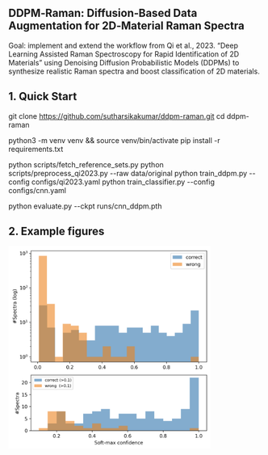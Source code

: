 ## DDPM‑Raman: Diffusion‑Based Data Augmentation for 2D‑Material Raman Spectra

Goal: implement and extend the workflow from Qi et al., 2023. “Deep Learning Assisted Raman Spectroscopy for Rapid Identification of 2D Materials” using Denoising Diffusion Probabilistic Models (DDPMs) to synthesize realistic Raman spectra and boost classification of 2D materials.

## 1. Quick Start

git clone https://github.com/sutharsikakumar/ddpm-raman.git
cd ddpm-raman

python3 -m venv venv && source venv/bin/activate
pip install -r requirements.txt

python scripts/fetch_reference_sets.py
python scripts/preprocess_qi2023.py  --raw data/original
python train_ddpm.py --config configs/qi2023.yaml
python train_classifier.py --config configs/cnn.yaml

python evaluate.py --ckpt runs/cnn_ddpm.pth

## 2. Example figures

<img src="public/valid.png" alt="Soft-max confidence" width="400">